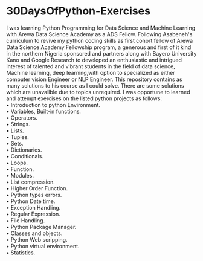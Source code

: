 # 30DaysOfPython-Exercises
I was learning Python Programming for Data Science and Machine Learning with Arewa Data Science Academy as a ADS Fellow.
Following Asabeneh's curriculum to revive my python coding skills as first cohort fellow of Arewa Data Science Academy Fellowship program, a generous and first of it kind in the northern Nigeria sponsored and partners along with Bayero University Kano and Google Research  to developed an enthusiastic and intrigued interest of talented and vibrant students in the field of data science, Machine learning, deep learning,with option to specialized as either computer vision Engineer or NLP Engineer. This repository contains as many solutions to his course as I could solve. There are some solutions which are unavailble due to topics unrequired. 
I was opportune to learned and attempt exercises on the listed python projects as follows: <br>
• Introduction to python Environment. <br>
• Variables, Built-in functions.<br>
• Operators.<br>
• Strings.<br>
• Lists.<br>
• Tuples.<br>
• Sets.<br>
• Dictionaries.<br>
• Conditionals.<br>
• Loops.<br>
• Function.<br>
• Modules.<br>
• List compression.<br>
• Higher Order Function.<br>
• Python types errors.<br>
• Python Date time. <br>
• Exception Handling.<br>
• Regular Expression. <br>
• File Handling.<br>
• Python Package Manager.<br>
• Classes and objects. <br>
• Python Web scripping. <br>
• Python virtual environment. <br>
• Statistics. <br>

